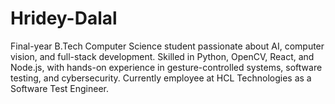 # Hridey-Dalal
Final-year B.Tech Computer Science student passionate about AI, computer vision, and full-stack development. Skilled in Python, OpenCV, React, and Node.js, with hands-on experience in gesture-controlled systems, software testing, and cybersecurity. Currently employee at HCL Technologies as a Software Test Engineer.
